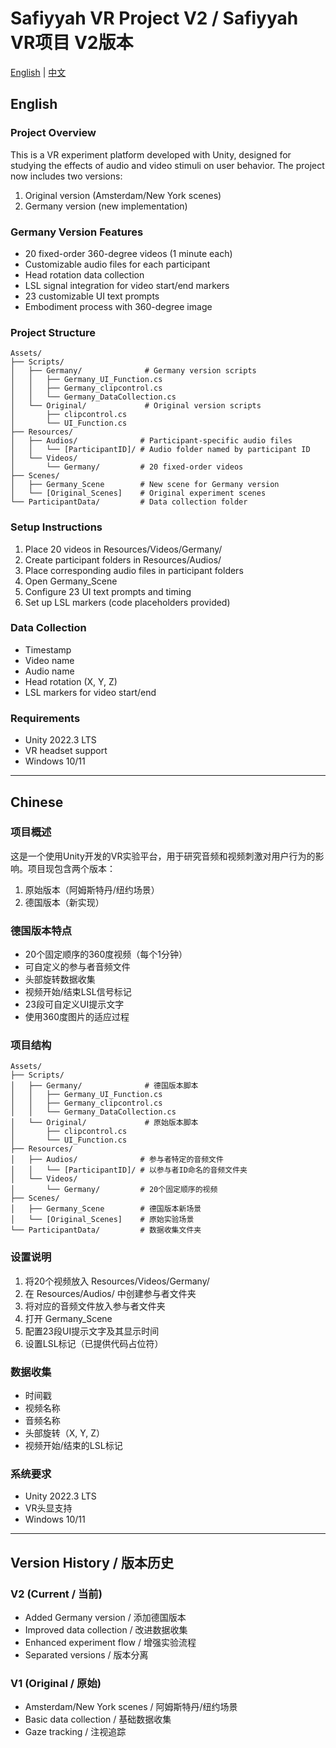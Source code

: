 # Safiyyah VR Project V2 / Safiyyah VR项目 V2版本

[English](#english) | [中文](#chinese)

## English

### Project Overview
This is a VR experiment platform developed with Unity, designed for studying the effects of audio and video stimuli on user behavior. The project now includes two versions:
1. Original version (Amsterdam/New York scenes)
2. Germany version (new implementation)

### Germany Version Features
- 20 fixed-order 360-degree videos (1 minute each)
- Customizable audio files for each participant
- Head rotation data collection
- LSL signal integration for video start/end markers
- 23 customizable UI text prompts
- Embodiment process with 360-degree image

### Project Structure
```
Assets/
├── Scripts/
│   ├── Germany/              # Germany version scripts
│   │   ├── Germany_UI_Function.cs
│   │   ├── Germany_clipcontrol.cs
│   │   └── Germany_DataCollection.cs
│   └── Original/             # Original version scripts
│       ├── clipcontrol.cs
│       └── UI_Function.cs
├── Resources/
│   ├── Audios/              # Participant-specific audio files
│   │   └── [ParticipantID]/ # Audio folder named by participant ID
│   └── Videos/
│       └── Germany/         # 20 fixed-order videos
├── Scenes/
│   ├── Germany_Scene        # New scene for Germany version
│   └── [Original_Scenes]    # Original experiment scenes
└── ParticipantData/         # Data collection folder
```

### Setup Instructions
1. Place 20 videos in Resources/Videos/Germany/
2. Create participant folders in Resources/Audios/
3. Place corresponding audio files in participant folders
4. Open Germany_Scene
5. Configure 23 UI text prompts and timing
6. Set up LSL markers (code placeholders provided)

### Data Collection
- Timestamp
- Video name
- Audio name
- Head rotation (X, Y, Z)
- LSL markers for video start/end

### Requirements
- Unity 2022.3 LTS
- VR headset support
- Windows 10/11

---

## Chinese

### 项目概述
这是一个使用Unity开发的VR实验平台，用于研究音频和视频刺激对用户行为的影响。项目现包含两个版本：
1. 原始版本（阿姆斯特丹/纽约场景）
2. 德国版本（新实现）

### 德国版本特点
- 20个固定顺序的360度视频（每个1分钟）
- 可自定义的参与者音频文件
- 头部旋转数据收集
- 视频开始/结束LSL信号标记
- 23段可自定义UI提示文字
- 使用360度图片的适应过程

### 项目结构
```
Assets/
├── Scripts/
│   ├── Germany/              # 德国版本脚本
│   │   ├── Germany_UI_Function.cs
│   │   ├── Germany_clipcontrol.cs
│   │   └── Germany_DataCollection.cs
│   └── Original/             # 原始版本脚本
│       ├── clipcontrol.cs
│       └── UI_Function.cs
├── Resources/
│   ├── Audios/              # 参与者特定的音频文件
│   │   └── [ParticipantID]/ # 以参与者ID命名的音频文件夹
│   └── Videos/
│       └── Germany/         # 20个固定顺序的视频
├── Scenes/
│   ├── Germany_Scene        # 德国版本新场景
│   └── [Original_Scenes]    # 原始实验场景
└── ParticipantData/         # 数据收集文件夹
```

### 设置说明
1. 将20个视频放入 Resources/Videos/Germany/
2. 在 Resources/Audios/ 中创建参与者文件夹
3. 将对应的音频文件放入参与者文件夹
4. 打开 Germany_Scene
5. 配置23段UI提示文字及其显示时间
6. 设置LSL标记（已提供代码占位符）

### 数据收集
- 时间戳
- 视频名称
- 音频名称
- 头部旋转（X, Y, Z）
- 视频开始/结束的LSL标记

### 系统要求
- Unity 2022.3 LTS
- VR头显支持
- Windows 10/11

---

## Version History / 版本历史

### V2 (Current / 当前)
- Added Germany version / 添加德国版本
- Improved data collection / 改进数据收集
- Enhanced experiment flow / 增强实验流程
- Separated versions / 版本分离

### V1 (Original / 原始)
- Amsterdam/New York scenes / 阿姆斯特丹/纽约场景
- Basic data collection / 基础数据收集
- Gaze tracking / 注视追踪
